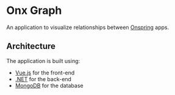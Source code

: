 # Onx Graph

An application to visualize relationships between [Onspring](https://onspring.com/) apps.

## Architecture

The application is built using:

- [Vue.js](https://vuejs.org/) for the front-end
- [.NET](https://dotnet.microsoft.com/) for the back-end
- [MongoDB](https://www.mongodb.com/) for the database
